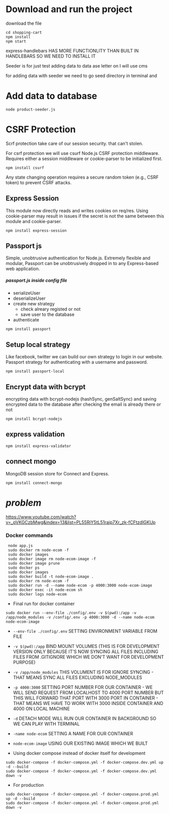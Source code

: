 # Download and run the project
download the file

```
cd shopping-cart
npm install
npm start
```



express-handlebars HAS MORE FUNCTIONLITY THAN BUILT IN HANDLEBARS
SO WE NEED TO INSTALL IT


Seeder is for just test 
adding data to data ase letter on I will use cms

for adding data with seeder we need to go seed directory in terminal
and 
# Add data to database 
```
node product-seeder.js
```

# CSRF Protection
Scrf protection take care of our session security. that can't stolen. 

For csrf protection we will use csurf
Node.js CSRF protection middleware.
Requires either a session middleware or cookie-parser to be initialized first.

```npm install csurf```

Any state changing operation requires a secure random token (e.g., CSRF token) to prevent CSRF attacks.

## Express Session
This module now directly reads and writes cookies on req/res. Using cookie-parser may result in issues if the secret is not the same between this module and cookie-parser.

```npm install express-session```

## Passport js
Simple, unobtrusive authentication for Node.js. Extremely flexible and modular, Passport can be unobtrusively dropped in to any Express-based web application.

##### passport.js inside config file

- serializeUser
- deserializeUser
- create new strategy
    - check alreary registed or not
    - save user to the database
- authenticate

```npm install passport```


## Setup local strategy
Like facebook, twitter we can build our own strategy to login in our website. Passport strategy for authenticating with a username and password.

```npm install passport-local```

## Encrypt data with bcrypt
encrypting data with bcrypt-nodejs (hashSync, genSaltSync)
and saving encrypted data to the database after checking the email is already there or not

```npm install bcrypt-nodejs```

## express validation
```npm install express-validator```


## connect mongo
MongoDB session store for Connect and Express. 

```npm install connect-mongo```



# *problem*
https://www.youtube.com/watch?v=_pVKGCzbMwg&index=13&list=PL55RiY5tL51rajp7Xr_zk-fCFtzdlGKUp




### Docker commands

```
 node app.js 
 sudo docker rm node-ecom -f
 sudo docker images
 sudo docker image rm node-ecom-image -f
 sudo docker image prune
 sudo docker ps
 sudo docker images
 sudo docker build -t node-ecom-image .
 sudo docker rm node-ecom -f
 sudo docker run -d --name node-ecom -p 4000:3000 node-ecom-image
 sudo docker exec -it node-ecom sh
 sudo docker logs node-ecom

```
 - Final run for docker container
 ```
 sudo docker run --env-file ./config/.env -v $(pwd):/app -v /app/node_modules -v /config/.env -p 4000:3000 -d --name node-ecom node-ecom-image
 ```
 - `--env-file ./config/.env` SETTING ENVIRONMENT VARIABLE FROM FILE
 - `-v $(pwd):/app` BIND MOUNT VOLUMES (THIS IS FOR DEVELOPMENT VERSION ONLY BECAUSE IT'S NOW SYNCING ALL FILES INCLUDING FILES FROM .GITIGNORE WHICH WE DON'T WANT FOR DEVELOPMENT PURPOSE)
 - `-v /app/node_modules` THIS VOLUMENT IS FOR IGNORE SYNCING - THAT MEANS SYNC ALL FILES EXCLUDING NODE_MODULES
 - `-p 4000:3000` SETTING PORT NUMBER FOR OUR CONTAINER - WE WILL SEND REQUEST FROM LOCALHOST TO 4000 PORT NUMBER BUT THIS WILL FORWARD THAT PORT WITH 3000 PORT IN CONTAINER - THAT MEANS WE HAVE TO WORK WITH 3000 INSIDE CONTAINER AND 4000 ON LOCAL MACHINE
 - `-d` DETACH MODE WILL RUN OUR CONTAINER IN BACKGROUND SO WE CAN PLAY WITH TERMINAL
 - `-name node-ecom` SETTING A NAME FOR OUR CONTAINER
 - `node-ecom-image` USING OUR EXISTING IMAGE WHICH WE BUILT

 - Using docker compose instead of docker itself for development
 ```
 sudo docker-compose -f docker-compose.yml -f docker-compose.dev.yml up -d --build
 sudo docker-compose -f docker-compose.yml -f docker-compose.dev.yml down -v
 ```
 - For production
 ```
 sudo docker-compose -f docker-compose.yml -f docker-compose.prod.yml up -d --build
 sudo docker-compose -f docker-compose.yml -f docker-compose.prod.yml down -v
 ```


